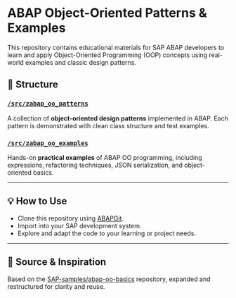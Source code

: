 # ABAP Object-Oriented Patterns & Examples

This repository contains educational materials for SAP ABAP developers to learn and apply Object-Oriented Programming (OOP) concepts using real-world examples and classic design patterns.

## 📁 Structure

### [`/src/zabap_oo_patterns`](./src/zabap_oo_patterns)
A collection of **object-oriented design patterns** implemented in ABAP. Each pattern is demonstrated with clean class structure and test examples.

### [`/src/zabap_oo_examples`](./src/zabap_oo_examples)
Hands-on **practical examples** of ABAP OO programming, including expressions, refactoring techniques, JSON serialization, and object-oriented basics.

---

## 💡 How to Use

- Clone this repository using [ABAPGit](https://docs.abapgit.org/).
- Import into your SAP development system.
- Explore and adapt the code to your learning or project needs.

---

## 📌 Source & Inspiration

Based on the [SAP-samples/abap-oo-basics](https://github.com/SAP-samples/abap-oo-basics) repository, expanded and restructured for clarity and reuse.
